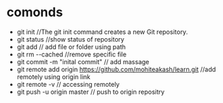 # comonds

- git init //The git init command creates a new Git repository.
- git status //show status of repository
- git add  // add file or folder using path
- git rm --cached //remove specific file
- git commit -m "inital commit" // add massage
- git remote add origin https://github.com/mohiteakash/learn.git //add remotely using origin link
- git remote -v // accessing remotely
- git push -u origin master // push to origin repositry
 
